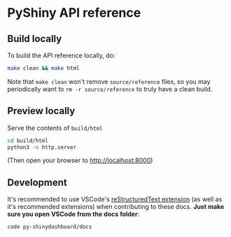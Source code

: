 # PyShiny API reference

## Build locally

To build the API reference locally, do:

```sh
make clean && make html
```

Note that `make clean` won't remove `source/reference` files, so you may periodically want to `rm -r source/reference` to truly have a clean build.

## Preview locally

Serve the contents of `build/html`

```sh
cd build/html
python3 -m http.server
```

(Then open your browser to <http://localhost:8000>)

## Development

It's recommended to use VSCode's [reStructuredText extension](https://marketplace.visualstudio.com/items?itemName=lextudio.restructuredtext) (as well as it's recommended extensions) when contributing to these docs. **Just make sure you open VSCode from the docs folder**:

```sh
code py-shinydashboard/docs
```
